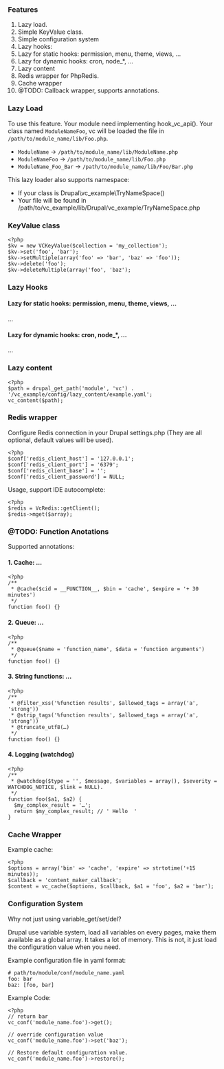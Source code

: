 ### Features

1. Lazy load.
1. Simple KeyValue class.
1. Simple configuration system
1. Lazy hooks:
  1. Lazy for static hooks: permission, menu, theme, views, …
  1. Lazy for dynamic hooks: cron, node_*, …
1. Lazy content
1. Redis wrapper for PhpRedis.
1. Cache wrapper
1. @TODO: Callback wrapper, supports annotations.

### Lazy Load

To use this feature. Your module need implementing hook_vc_api().
Your class named `ModuleNameFoo`, vc will be loaded the file in
`/path/to/module_name/lib/Foo.php`.

  - `ModuleName` -> `/path/to/module_name/lib/ModuleName.php`
  - `ModuleNameFoo` -> `/path/to/module_name/lib/Foo.php`
  - `ModuleName_Foo_Bar` -> `/path/to/module_name/lib/Foo/Bar.php`

This lazy loader also supports namespace:

  - If your class is Drupal\vc_example\TryNameSpace()
  - Your file will be found in /path/to/vc_example/lib/Drupal/vc_example/TryNameSpace.php

### KeyValue class

    <?php
    $kv = new VCKeyValue($collection = 'my_collection');
    $kv->set('foo', 'bar');
    $kv->setMultiple(array('foo' => 'bar', 'baz' => 'foo'));
    $kv->delete('foo');
    $kv->deleteMultiple(array('foo', 'baz');

### Lazy Hooks

#### Lazy for static hooks: permission, menu, theme, views, …

  …

#### Lazy for dynamic hooks: cron, node_*, …

  …

### Lazy content

    <?php
    $path = drupal_get_path('module', 'vc') . '/vc_example/config/lazy_content/example.yaml';
    vc_content($path);

### Redis wrapper

Configure Redis connection in your Drupal settings.php (They are all optional,
default values will be used).

    <?php
    $conf['redis_client_host'] = '127.0.0.1';
    $conf['redis_client_port'] = '6379';
    $conf['redis_client_base'] = '';
    $conf['redis_client_password'] = NULL;

Usage, support IDE autocomplete:

    <?php
    $redis = VcRedis::getClient();
    $redis->mget($array);

### @TODO: Function Anotations

Supported annotations:

#### 1. Cache: …

    <?php
    /**
     * @cache($cid = __FUNCTION__, $bin = 'cache', $expire = '+ 30 minutes')
     */
    function foo() {}

#### 2. Queue: …

    <?php
    /**
     * @queue($name = 'function_name', $data = 'function arguments')
     */
    function foo() {}

#### 3. String functions: …

    <?php
    /**
     * @filter_xss('%function results', $allowed_tags = array('a', 'strong'))
     * @strip_tags('%function results', $allowed_tags = array('a', 'strong'))
     * @truncate_utf8(…)
     */
    function foo() {}

#### 4. Logging (watchdog)

    <?php
    /**
     * @watchdog($type = '', $message, $variables = array(), $severity = WATCHDOG_NOTICE, $link = NULL).
     */
    function foo($a1, $a2) {
      $my_complex_result = '…';
      return $my_complex_result; // ' Hello  '
    }

### Cache Wrapper

Example cache:

    <?php
    $options = array('bin' => 'cache', 'expire' => strtotime('+15 minutes));
    $callback = 'content_maker_callback';
    $content = vc_cache($options, $callback, $a1 = 'foo', $a2 = 'bar');

### Configuration System

Why not just using variable_get/set/del?

Drupal use variable system, load all variables on every pages, make them available
as a global array. It takes a lot of memory. This is not, it just load the
configuration value when you need.

Example configuration file in yaml format:

    # path/to/module/conf/module_name.yaml
    foo: bar
    baz: [foo, bar]

Example Code:

    <?php
    // return bar
    vc_conf('module_name.foo')->get();

    // override configuration value
    vc_conf('module_name.foo')->set('baz');

    // Restore default configuration value.
    vc_conf('module_name.foo')->restore();
